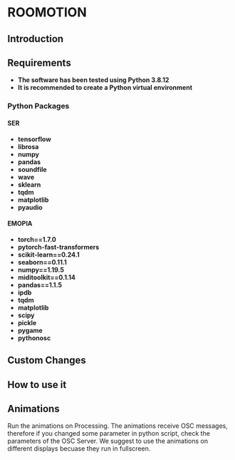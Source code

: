 # ROOMOTION
## Introduction

## Requirements
- **The software has been tested using Python 3.8.12**
- **It is recommended to create a Python virtual environment**
### Python Packages
#### SER
- **tensorflow**
- **librosa**
- **numpy**
- **pandas**
- **soundfile**
- **wave**
- **sklearn**
- **tqdm**
- **matplotlib**
- **pyaudio**
#### EMOPIA
- **torch==1.7.0**
- **pytorch-fast-transformers**
- **scikit-learn==0.24.1**
- **seaborn==0.11.1**
- **numpy==1.19.5**
- **miditoolkit==0.1.14**
- **pandas==1.1.5**
- **ipdb**
- **tqdm**
- **matplotlib**
- **scipy**
- **pickle**
- **pygame**
- **pythonosc**
## Custom Changes

## How to use it

## Animations

Run the animations on Processing. The animations receive OSC messages, therefore if you changed some parameter in python script, check the parameters of the OSC Server. We suggest to use the animations on different displays becuase they run in fullscreen.
